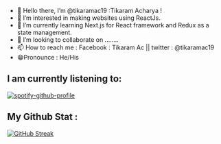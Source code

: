 - 👋 Hello there, I’m @tikaramac19 :Tikaram Acharya !
- 👀 I’m interested in making websites using ReactJs.
- 🌱 I’m currently learning Next.js for React framework and Redux as a state management.
- 💞️ I’m looking to collaborate on ........
- 📫 How to reach me : Facebook : Tikaram Ac || twitter : @tikaramac19
- 😁Pronounce : He/His

<!---
tikaramac19/tikaramac19 is a ✨ special ✨ repository because its `README.md` (this file) appears on your GitHub profile.
You can click the Preview link to take a look at your changes.
--->
## I am currently listening to:

[![spotify-github-profile](https://spotify-github-profile.vercel.app/api/view?uid=9fsbksgos5s9v0drbmwrishz7&cover_image=false&theme=default&bar_color=613583&bar_color_cover=false)](https://github.com/kittinan/spotify-github-profile)

## My Github Stat :

[![GitHub Streak](http://github-readme-streak-stats.herokuapp.com?user=tikaramac19&theme=dracula&date_format=j%20M%5B%20Y%5D)](https://git.io/streak-stats)
